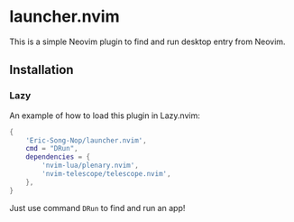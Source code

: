 # launcher.nvim

This is a simple Neovim plugin to find and run desktop entry from Neovim.

## Installation

### Lazy

An example of how to load this plugin in Lazy.nvim:

```lua
{
    'Eric-Song-Nop/launcher.nvim',
    cmd = "DRun",
    dependencies = {
        'nvim-lua/plenary.nvim',
        'nvim-telescope/telescope.nvim',
    },
}
```

Just use command `DRun` to find and run an app!

